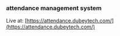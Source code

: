 ### attendance management system 

Live at: [https://attendance.dubeytech.com/](https://attendance.dubeytech.com/)

